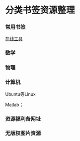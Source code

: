 # 分类书签资源整理
### 常用书签
[在线工具](https://tool.lu/)

### 数学


### 物理


### 计算机

Ubuntu等Linux

Matlab；

### 资源福利备网址

### 无版权图片资源









